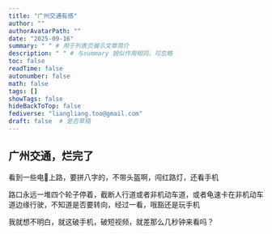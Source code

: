 ```yaml
---
title: "广州交通有感"
author: ""
authorAvatarPath: ""
date: "2025-09-16"
summary: " " # 用于列表页展示文章简介
description: " " # 与summary 貌似作用相同，可忽略
toc: false
readTime: false
autonumber: false
math: false
tags: []
showTags: false
hideBackToTop: false
fediverse: "liangliang.too@gmail.com"
draft: false  # 是否草稿
---
```


## 广州交通，烂完了

看到一些电🐔上路，要拼八字的，不带头盔啊，闯红路灯，还看手机

路口永远一堆四个轮子停着，截断人行道或者非机动车道，或者龟速卡在非机动车道边缘行驶，不知道是否要转向，经过一看，哦豁还是玩手机

我就想不明白，就这破手机，破短视频，就差那么几秒钟来看吗？

